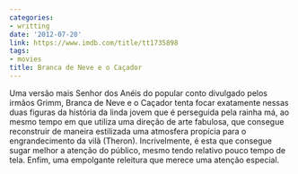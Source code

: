 ```yaml
---
categories:
- writting
date: '2012-07-20'
link: https://www.imdb.com/title/tt1735898
tags:
- movies
title: Branca de Neve e o Caçador
---
```


Uma versão mais Senhor dos Anéis do popular conto divulgado pelos irmãos Grimm, Branca de Neve e o Caçador tenta focar exatamente nessas duas figuras da história da linda jovem que é perseguida pela rainha má, ao mesmo tempo em que utiliza uma direção de arte fabulosa, que consegue reconstruir de maneira estilizada uma atmosfera propícia para o engrandecimento da vilã (Theron). Incrivelmente, é esta que consegue sugar melhor a atenção do público, mesmo tendo relativo pouco tempo de tela. Enfim, uma empolgante releitura que merece uma atenção especial.

